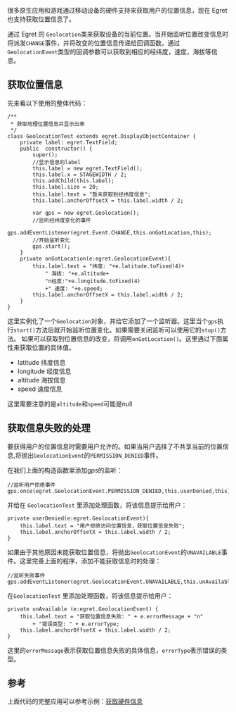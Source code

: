 很多原生应用和游戏通过移动设备的硬件支持来获取用户的位置信息，现在 Egret 也支持获取位置信息了。

通过 Egret 的 `Geolocation`类来获取设备的当前位置。当开始监听位置改变信息时将派发`CHANGE`事件，并将改变的位置信息传递给回调函数。通过`GeolocationEvent`类型的回调参数可以获取到相应的经纬度，速度，海拔等信息。

## 获取位置信息 

先来看以下使用的整体代码：

```
/**
 * 获取地理位置信息并显示出来
 */
class GeolocationTest extends egret.DisplayObjectContainer {
    private label: egret.TextField;
    public  constructor() {
        super();
        //显示信息的label
        this.label = new egret.TextField();
        this.label.x = STAGEWIDTH / 2;
        this.addChild(this.label);
        this.label.size = 20;
        this.label.text = "暂未获取到经纬度信息";
        this.label.anchorOffsetX = this.label.width / 2;

        var gps = new egret.Geolocation();
        //监听经纬度变化的事件
        gps.addEventListener(egret.Event.CHANGE,this.onGotLocation,this);
        //开始监听变化
        gps.start();
    }
    private onGotLocation(e:egret.GeolocationEvent){
        this.label.text = "纬度: "+e.latitude.toFixed(4)+
            " 海拔: "+e.altitude+
            "n经度:"+e.longitude.toFixed(4)
            +" 速度: "+e.speed;
        this.label.anchorOffsetX = this.label.width / 2;
    }
}
```

这里实例化了一个`Geolocation`对象，并给它添加了一个监听器。这里当个`gps`执行`start()`方法后就开始监听位置变化。如果需要关闭监听可以使用它的`stop()`方法。
如果可以获取到位置信息的改变，将调用`onGotLocation()`。这里通过下面属性来获取位置的具体值。

* latitude  纬度信息
* longitude 经度信息
* altitude  海拔信息
* speed     速度信息

这里需要注意的是`altitude`和`speed`可能是null

## 获取信息失败的处理

要获得用户的位置信息时需要用户允许的。如果当用户选择了不共享当前的位置信息,将抛出`GeolocationEvent`的`PERMISSION_DENIED`事件。

在我们上面的构造函数里添加gps的监听：
```
//监听用户拒绝事件
gps.once(egret.GeolocationEvent.PERMISSION_DENIED,this.userDenied,this);
```
并给在 `GeolocationTest` 里添加处理函数，将该信息提示给用户：

```
private userDenied(e:egret.GeolocationEvent){
    this.label.text = "用户拒绝访问位置信息，获取位置信息失败";
    this.label.anchorOffsetX = this.label.width / 2;
}
```

如果由于其他原因未能获取位置信息，将抛出`GeolocationEvent`的`UNAVAILABLE`事件。这里完善上面的程序，添加不能获取信息时的处理：

```
//监听失败事件
gps.addEventListener(egret.GeolocationEvent.UNAVAILABLE,this.unAvailable,this);
```

在`GeolocationTest` 里添加处理函数，将该信息提示给用户：

```
private unAvailable (e:egret.GeolocationEvent) {
    this.label.text = "获取位置信息失败: " + e.errorMessage + "n"
        + "错误类型: " + e.errorType;
    this.label.anchorOffsetX = this.label.width / 2;
}
```

这里的`errorMessage`表示获取位置信息失败的具体信息，`errorType`表示错误的类型。

## 参考
上面代码的完整应用可以参考示例：[获取硬件信息](http://edn.egret.com/cn/index.php/article/index/id/659)
